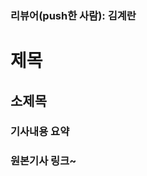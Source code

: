 ### 리뷰어(push한 사람): 김계란

# 제목


## 소제목


### 기사내용 요약


### 원본기사 링크~                                    
